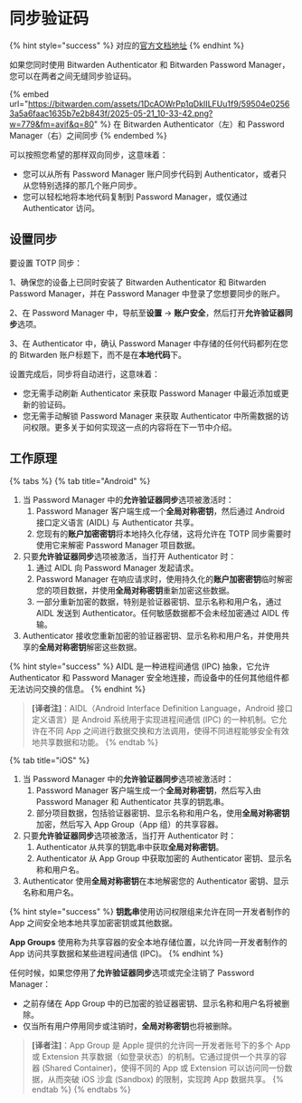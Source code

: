 # 同步验证码

{% hint style="success" %}
对应的[官方文档地址](https://bitwarden.com/help/totp-sync/)
{% endhint %}

如果您同时使用 Bitwarden Authenticator 和 Bitwarden Password Manager，您可以在两者之间无缝同步验证码。

{% embed url="https://bitwarden.com/assets/1DcAOWrPp1qDkIILFUu1f9/59504e02563a5a6faac1635b7e2b843f/2025-05-21_10-33-42.png?w=779&fm=avif&q=80" %}
在 Bitwarden Authenticator（左）和 Password Manager（右）之间同步
{% endembed %}

可以按照您希望的那样双向同步，这意味着：

* 您可以从所有 Password Manager 账户同步代码到 Authenticator，或者只从您特别选择的那几个账户同步。
* 您可以轻松地将本地代码复制到 Password Manager，或仅通过 Authenticator 访问。

## 设置同步 <a href="#set-up-sync" id="set-up-sync"></a>

要设置 TOTP 同步：

1、确保您的设备上已同时安装了 Bitwarden Authenticator 和 Bitwarden Password Manager，并在 Password Manager 中登录了您想要同步的账户。

2、在 Password Manager 中，导航至**设置** → **账户安全**，然后打开**允许验证器同步**选项。

3、在 Authenticator 中，确认 Password Manager 中存储的任何代码都列在您的 Bitwarden 账户标题下，而不是在**本地代码**下。

设置完成后，同步将自动进行，这意味着：

* 您无需手动刷新 Authenticator 来获取 Password Manager 中最近添加或更新的验证码。
* 您无需手动解锁 Password Manager 来获取 Authenticator 中所需数据的访问权限。更多关于如何实现这一点的内容将在下一节中介绍。

## 工作原理 <a href="#how-it-works" id="how-it-works"></a>

{% tabs %}
{% tab title="Android" %}
1. 当 Password Manager 中的**允许验证器同步**选项被激活时：
   1. Password Manager 客户端生成一个**全局对称密钥**，然后通过 Android 接口定义语言 (AIDL) 与 Authenticator 共享。
   2. 您现有的**账户加密密钥**将本地持久化存储，这将允许在 TOTP 同步需要时使用它来解密 Password Manager 项目数据。
2. 只要**允许验证器同步**选项被激活，当打开 Authenticator 时：
   1. 通过 AIDL 向 Password Manager 发起请求。
   2. Password Manager 在响应请求时，使用持久化的**账户加密密钥**临时解密您的项目数据，并使用**全局对称密钥**重新加密这些数据。
   3. 一部分重新加密的数据，特别是验证器密钥、显示名称和用户名，通过 AIDL 发送到 Authenticator。任何敏感数据都不会未经加密通过 AIDL 传输。
3. Authenticator 接收您重新加密的验证器密钥、显示名称和用户名，并使用共享的**全局对称密钥**解密这些数据。

{% hint style="success" %}
AIDL 是一种进程间通信 (IPC) 抽象，它允许 Authenticator 和 Password Manager 安全地连接，而设备中的任何其他组件都无法访问交换的信息。
{% endhint %}

> **\[译者注]**：AIDL（Android Interface Definition Language，Android 接口定义语言）是 Android 系统用于实现进程间通信 (IPC) 的一种机制。它允许在不同 App 之间进行数据交换和方法调用，使得不同进程能够安全有效地共享数据和功能。﻿
{% endtab %}

{% tab title="iOS" %}
1. 当 Password Manager 中的**允许验证器同步**选项被激活时：
   1. Password Manager 客户端生成一个**全局对称密钥**，然后写入由 Password Manager 和 Authenticator 共享的钥匙串。
   2. 部分项目数据，包括验证器密钥、显示名称和用户名，使用**全局对称密钥**加密，然后写入 App Group（App 组）的共享容器。
2. 只要**允许验证器同步**选项被激活，当打开 Authenticator 时：
   1. Authenticator 从共享的钥匙串中获取**全局对称密钥**。
   2. Authenticator 从 App Group 中获取加密的 Authenticator 密钥、显示名称和用户名。
3. Authenticator 使用**全局对称密钥**在本地解密您的 Authenticator 密钥、显示名称和用户名。

{% hint style="success" %}
**钥匙串**使用访问权限组来允许在同一开发者制作的 App 之间安全地本地共享加密密钥或其他数据。

**App Groups** 使用称为共享容器的安全本地存储位置，以允许同一开发者制作的 App 访问共享数据和某些进程间通信 (IPC)。
{% endhint %}

任何时候，如果您停用了**允许验证器同步**选项或完全注销了 Password Manager：

* 之前存储在 App Group 中的已加密的验证器密钥、显示名称和用户名将被删除。
* 仅当所有用户停用同步或注销时，**全局对称密钥**也将被删除。

> **\[译者注]**：App Group 是 Apple 提供的允许同一开发者账号下的多个 App 或 Extension 共享数据（如登录状态）的机制。它通过提供一个共享的容器 (Shared Container)，使得不同的 App 或 Extension 可以访问同一份数据，从而突破 iOS 沙盒 (Sandbox) 的限制，实现跨 App 数据共享。
{% endtab %}
{% endtabs %}
